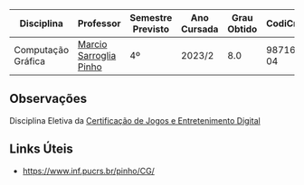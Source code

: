 | Disciplina | Professor | Semestre Previsto | Ano Cursada | Grau Obtido | CodiCred | Carga Horária |
| --- | --- | --- | --- | --- | --- | --- |
| Computação Gráfica | [Marcio Sarroglia Pinho](https://www.inf.pucrs.br/pinho/) | 4º | 2023/2 | 8.0 | 98716-04 | 60 |

## Observações

Disciplina Eletiva da [Certificação de Jogos e Entretenimento Digital](https://www.pucrs.br/politecnica/cursos/jogos-e-entretenimento-digital/)

## Links Úteis

  - https://www.inf.pucrs.br/pinho/CG/
